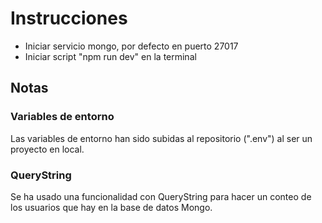 # Instrucciones
* Iniciar servicio mongo, por defecto en puerto 27017
* Iniciar script "npm run dev" en la terminal

## Notas
### Variables de entorno
Las variables de entorno han sido subidas al repositorio (".env") al ser un proyecto en local.

### QueryString
Se ha usado una funcionalidad con QueryString para hacer un conteo de los usuarios que hay en la base de datos Mongo.